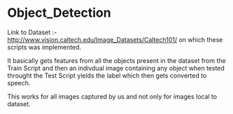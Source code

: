 # Object_Detection

Link to Dataset :- http://www.vision.caltech.edu/Image_Datasets/Caltech101/ on which these scripts was implemented.

It basically gets features from all the objects present in the dataset from the Train Script and then an indivdual image containing any object when tested throught the Test Script yields the label which then gets converted to speech.

This works for all images captured by us and not only for images local to dataset.
